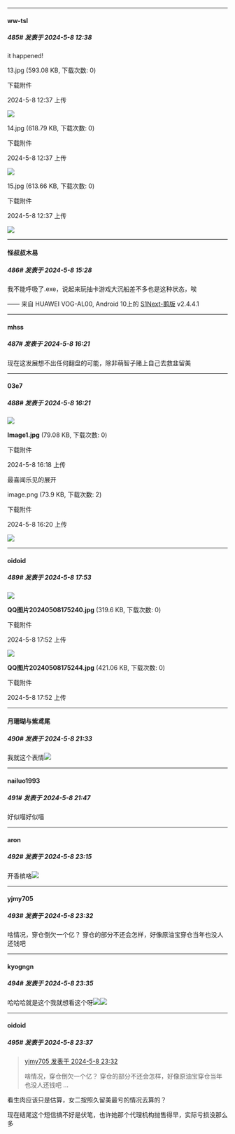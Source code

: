 ﻿
*****

####  ww-tsl  
##### 485#       发表于 2024-5-8 12:38

it happened!

13.jpg
(593.08 KB, 下载次数: 0)

下载附件

2024-5-8 12:37 上传

<img src="https://img.saraba1st.com/forum/202405/08/123757kul99lm3tihznt00.jpg" referrerpolicy="no-referrer">

14.jpg
(618.79 KB, 下载次数: 0)

下载附件

2024-5-8 12:37 上传

<img src="https://img.saraba1st.com/forum/202405/08/123757kfjnf163n3frrfz6.jpg" referrerpolicy="no-referrer">

15.jpg
(613.66 KB, 下载次数: 0)

下载附件

2024-5-8 12:37 上传

<img src="https://img.saraba1st.com/forum/202405/08/123758a5mhjhmchha6fihm.jpg" referrerpolicy="no-referrer">


*****

####  怪叔叔木易  
##### 486#       发表于 2024-5-8 15:28

我不能呼吸了.exe，说起来玩抽卡游戏大沉船差不多也是这种状态，唉

—— 来自 HUAWEI VOG-AL00, Android 10上的 [S1Next-鹅版](https://github.com/ykrank/S1-Next/releases) v2.4.4.1


*****

####  mhss  
##### 487#       发表于 2024-5-8 16:21

现在这发展想不出任何翻盘的可能，除非萌智子赌上自己去救韭留美

*****

####  03e7  
##### 488#       发表于 2024-5-8 16:21

<img src="https://img.saraba1st.com/forum/202405/08/161811ac897lly98t69o56.jpg" referrerpolicy="no-referrer">

<strong>Image1.jpg</strong> (79.08 KB, 下载次数: 0)

下载附件

2024-5-8 16:18 上传

最喜闻乐见的展开

image.png
(73.9 KB, 下载次数: 2)

下载附件

2024-5-8 16:20 上传

<img src="https://img.saraba1st.com/forum/202405/08/162002c6zz09njjl2a3ld3.png" referrerpolicy="no-referrer">


*****

####  oidoid  
##### 489#       发表于 2024-5-8 17:53

<img src="https://img.saraba1st.com/forum/202405/08/175257znzyecuueulzuesm.jpg" referrerpolicy="no-referrer">

<strong>QQ图片20240508175240.jpg</strong> (319.6 KB, 下载次数: 0)

下载附件

2024-5-8 17:52 上传

<img src="https://img.saraba1st.com/forum/202405/08/175257gmvfcfxdxrdmkoqq.jpg" referrerpolicy="no-referrer">

<strong>QQ图片20240508175244.jpg</strong> (421.06 KB, 下载次数: 0)

下载附件

2024-5-8 17:52 上传


*****

####  月珊瑚与紫鸢尾  
##### 490#       发表于 2024-5-8 21:33

我就这个表情<img src="https://static.saraba1st.com/image/smiley/face2017/067.png" referrerpolicy="no-referrer">


*****

####  nailuo1993  
##### 491#       发表于 2024-5-8 21:47

好似喵好似喵


*****

####  aron  
##### 492#       发表于 2024-5-8 23:15

开香槟咯<img src="https://static.saraba1st.com/image/smiley/face2017/067.png" referrerpolicy="no-referrer">


*****

####  yjmy705  
##### 493#       发表于 2024-5-8 23:32

啥情况，穿仓倒欠一个亿？ 穿仓的部分不还会怎样，好像原油宝穿仓当年也没人还钱吧

*****

####  kyogngn  
##### 494#       发表于 2024-5-8 23:35

哈哈哈就是这个我就想看这个呀<img src="https://static.saraba1st.com/image/smiley/face2017/209.gif" referrerpolicy="no-referrer"><img src="https://static.saraba1st.com/image/smiley/face2017/067.png" referrerpolicy="no-referrer">


*****

####  oidoid  
##### 495#       发表于 2024-5-8 23:37

<blockquote><a href="httphttps://bbs.saraba1st.com/2b/forum.php?mod=redirect&amp;goto=findpost&amp;pid=64857238&amp;ptid=2029854" target="_blank">yjmy705 发表于 2024-5-8 23:32</a>

啥情况，穿仓倒欠一个亿？ 穿仓的部分不还会怎样，好像原油宝穿仓当年也没人还钱吧 ...</blockquote>
看生肉应该只是估算，女二按照久留美最亏的情况去算的？

现在结尾这个短信搞不好是伏笔，也许她那个代理机构抛售得早，实际亏损没那么多

